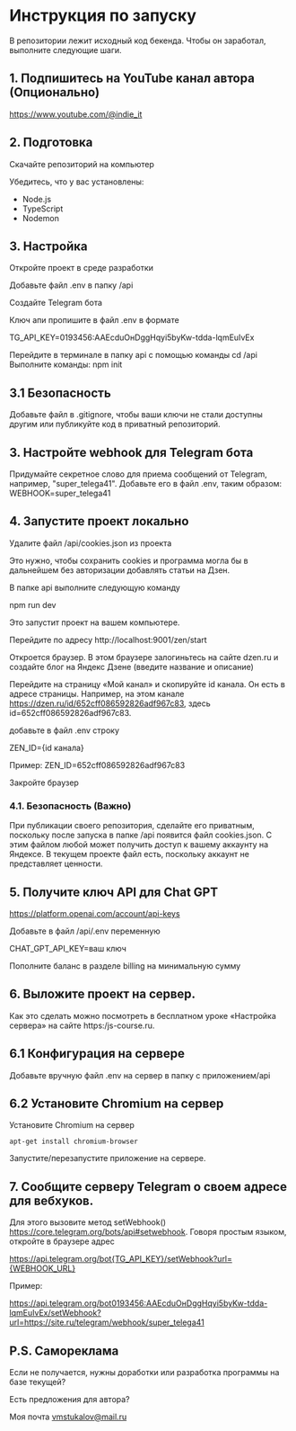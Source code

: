 # Инструкция по запуску

В репозитории лежит исходный код бекенда. Чтобы он заработал, выполните следующие шаги.

## 1. Подпишитесь на YouTube канал автора (Опционально)

https://www.youtube.com/@indie_it

## 2. Подготовка

Скачайте репозиторий на компьютер

Убедитесь, что у вас установлены:
- Node.js
- TypeScript
- Nodemon

## 3. Настройка

Откройте проект в среде разработки

Добавьте файл .env в папку /api

Создайте Telegram бота

Ключ апи пропишите в файл .env в формате

TG_API_KEY=0193456:AAEсduOнDggHqyi5byKw-tdda-lqmEuIvEx

Перейдите в терминале в папку api с помощью команды 
cd /api
Выполните команды:
npm init

## 3.1 Безопасность

Добавьте файл в .gitignore, чтобы ваши ключи не стали доступны другим или публикуйте код в приватный репозиторий.

## 3. Настройте webhook для Telegram бота

Придумайте секретное слово для приема сообщений от Telegram, например, "super_telega41". Добавьте его в файл .env, таким образом:
WEBHOOK=super_telega41

## 4. Запустите проект локально

Удалите файл /api/cookies.json из проекта

Это нужно, чтобы сохранить cookies и программа могла бы в дальнейшем без авторизации добавлять статьи на Дзен.

В папке api выполните следующую команду 

npm run dev

Это запустит проект на вашем компьютере.

Перейдите по адресу http://localhost:9001/zen/start

Откроется браузер. В этом браузере залогиньтесь на сайте dzen.ru и создайте блог на Яндекс Дзене (введите название и описание)

Перейдите на страницу «Мой канал» и скопируйте id канала. Он есть в адресе страницы. Например, на этом канале https://dzen.ru/id/652cff086592826adf967c83, здесь id=652cff086592826adf967c83.

добавьте в файл .env строку

ZEN_ID={id канала}

Пример:
ZEN_ID=652cff086592826adf967c83

Закройте браузер

### 4.1. Безопасность (Важно)

При публикации своего репозитория, сделайте его приватным, поскольку после запуска в папке /api появится файл cookies.json. С этим файлом любой может получить доступ к вашему аккаунту на Яндексе. В текущем проекте файл есть, поскольку аккаунт не представляет ценности.  

## 5. Получите ключ API для Chat GPT

https://platform.openai.com/account/api-keys 

Добавьте в файл /api/.env переменную

CHAT_GPT_API_KEY=ваш ключ

Пополните баланс в разделе billing на минимальную сумму

## 6. Выложите проект на сервер.

Как это сделать можно посмотреть в бесплатном уроке «Настройка сервера» на сайте https:/js-course.ru.

## 6.1 Конфигурация на сервере

Добавьте вручную файл .env на сервер в папку с приложением/api


## 6.2 Установите Chromium на сервер

Установите Chromium на сервер

```
apt-get install chromium-browser
```

Запустите/перезапустите приложение на сервере.

## 7. Сообщите серверу Telegram о своем адресе для вебхуков.

Для этого вызовите метод setWebhook() https://core.telegram.org/bots/api#setwebhook. Говоря простым языком, откройте в браузере адрес 

https://api.telegram.org/bot{TG_API_KEY}/setWebhook?url={WEBHOOK_URL}

Пример:

https://api.telegram.org/bot0193456:AAEсduOнDggHqyi5byKw-tdda-lqmEuIvEx/setWebhook?url=https://site.ru/telegram/webhook/super_telega41

## P.S. Самореклама 

Если не получается, нужны доработки или разработка программы на базе текущей?

Есть предложения для автора?

Моя почта vmstukalov@mail.ru
